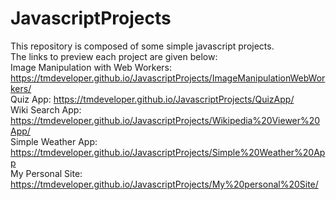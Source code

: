 # JavascriptProjects
This repository is composed of some simple javascript projects. <br>
The links to preview each project are given below: <br>
Image Manipulation with Web Workers: https://tmdeveloper.github.io/JavascriptProjects/ImageManipulationWebWorkers/ <br>
Quiz App: https://tmdeveloper.github.io/JavascriptProjects/QuizApp/ <br>
Wiki Search App: https://tmdeveloper.github.io/JavascriptProjects/Wikipedia%20Viewer%20App/ <br>
Simple Weather App: https://tmdeveloper.github.io/JavascriptProjects/Simple%20Weather%20App <br>
My Personal Site: https://tmdeveloper.github.io/JavascriptProjects/My%20personal%20Site/
